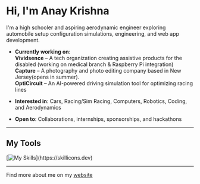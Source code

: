 # Hi, I'm Anay Krishna

I'm a high schooler and aspiring aerodynamic engineer exploring automobile setup configuration simulations, engineering, and web app development.

- **Currently working on**:  
  **Vividsence** – A tech organization creating assistive products for the disabled (working on medical branch & Raspberry Pi integration)  
  **Capture** – A photography and photo editing company based in New Jersey(opens in summer).   
  **OptiCircuit** – An AI-powered driving simulation tool for optimizing racing lines

- **Interested in**: Cars, Racing/Sim Racing, Computers, Robotics, Coding, and Aerodynamics  
- **Open to**: Collaborations, internships, sponsorships, and hackathons

---

## My Tools

[![My Skills](https://skillicons.dev/icons?i=html,css,js,bootstrap,tailwindcss,java,python,c,cpp,cs,nodejs,react,flutter,arduino,)](https://skillicons.dev)

---

Find more about me on my [website](https://anaykr15hn4.github.io/Mypage/)
